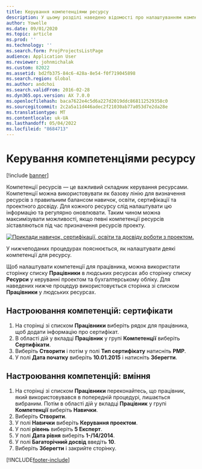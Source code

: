 ```yaml
---
title: Керування компетенціями ресурсу
description: У цьому розділі наведено відомості про налаштуванням компетенцій для ресурсів проекту.
author: Yowelle
ms.date: 09/01/2020
ms.topic: article
ms.prod: ''
ms.technology: ''
ms.search.form: ProjProjectsListPage
audience: Application User
ms.reviewer: johnmichalak
ms.custom: 82022
ms.assetid: bd2fb375-84c6-428a-8e54-f0f719045898
ms.search.region: Global
ms.author: andchoi
ms.search.validFrom: 2016-02-28
ms.dyn365.ops.version: AX 7.0.0
ms.openlocfilehash: baca7622e4c5d6a227d2019ddc868112529358c0
ms.sourcegitcommit: 2c2a5a11d446adec2f21030ab77a053d7e2da28e
ms.translationtype: MT
ms.contentlocale: uk-UA
ms.lasthandoff: 05/04/2022
ms.locfileid: "8684713"
---
```

# <a name="manage-resource-competencies"></a>Керування компетенціями ресурсу

[!include [banner](../includes/banner.md)]

Компетенції ресурсів — це важливий складник керування ресурсами. Компетенції можна використовувати як базову лінію для визначення ресурсів з правильним балансом навичок, освіти, сертифікації та проектного досвіду. Для кожного ресурсу слід налаштувати цю інформацію та регулярно оновлювати. Таким чином можна максимізувати можливості, якщо певні компетенції ресурсів зіставляються під час призначення ресурсів проекту.

[![Приклади навичок, сертифікації, освіти та досвіду роботи з проектом.](./media/projectresourcing06-1024x383.jpg)](./media/projectresourcing06.jpg)

У нижчеподаних процедурах пояснюється, як налаштувати деякі компетенції для ресурсу.

Щоб налаштувати компетенції для працівника, можна використати сторінку списку **Працівники** в людських ресурсах або сторінку списку **Ресурси** у керуванні проектом та бухгалтерському обліку. Для наведених нижче процедур використовується сторінка зі списком **Працівники** у людських ресурсах.

## <a name="set-up-competencies-certificates"></a>Настроювання компетенцій: сертифікати

1. На сторінці зі списком **Працівники** виберіть рядок для працівника, щоб додати інформацію про сертифікат.
2. В області дій у вкладці **Працівник** у групі **Компетенції** виберіть **Сертифікати**.
3. Виберіть **Створити** і потім у полі **Тип сертифікату** натисніть **PMP**.
4. У полі **Дата початку** виберіть **10.01.2015** і натисніть **Зберегти**.

## <a name="set-up-competencies-skills"></a>Настроювання компетенцій: вміння

1. На сторінці зі списком **Працівники** переконайтесь, що працівник, який використовувався в попередній процедурі, лишається вибраним. Потім в області дій у вкладці **Працівник** у групі **Компетенції** виберіть **Навички**.
2. Виберіть **Створити**.
3. У полі **Навички** виберіть **Керування проектом**.
4. У полі **рівень** виберіть **5 Експерт**.
5. У полі **Дата рівня** виберіть **1-/14/2014**.
6. У полі **Багаторічний досвід** введіть **10**.
7. Виберіть **Зберегти** і закрийте сторінку.


[!INCLUDE[footer-include](../includes/footer-banner.md)]